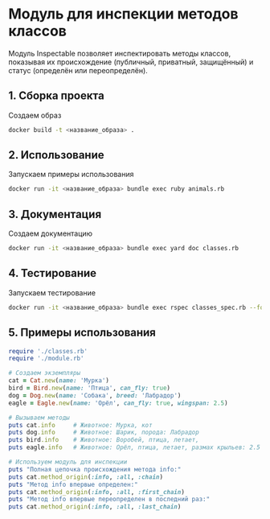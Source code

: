 # Модуль для инспекции методов классов

Модуль Inspectable позволяет инспектировать методы классов, показывая их происхождение (публичный, приватный, защищённый) и статус (определён или переопределён).

## 1. Сборка проекта

Создаем образ
```bash
docker build -t <название_образа> .
```

## 2. Использование

Запускаем примеры использования
```bash
docker run -it <название_образа> bundle exec ruby animals.rb
```

## 3. Документация

Создаем документацию
```bash
docker run -it <название_образа> bundle exec yard doc classes.rb
```

## 4. Тестирование

Запускаем тестирование
```bash
docker run -it <название_образа> bundle exec rspec classes_spec.rb --format documentation
```

## 5. Примеры использования


```ruby
require './classes.rb'
require './module.rb'

# Создаем экземпляры
cat = Cat.new(name: 'Мурка')
bird = Bird.new(name: 'Птица', can_fly: true)
dog = Dog.new(name: 'Собака', breed: 'Лабрадор')
eagle = Eagle.new(name: 'Орёл', can_fly: true, wingspan: 2.5)

# Вызываем методы
puts cat.info     # Животное: Мурка, кот
puts dog.info     # Животное: Шарик, порода: Лабрадор
puts bird.info    # Животное: Воробей, птица, летает,
puts eagle.info   # Животное: Орёл, птица, летает, размах крыльев: 2.5 м

# Используем модуль для инспекции
puts "Полная цепочка происхождения метода info:"
puts cat.method_origin(:info, :all, :chain)
puts "Метод info впервые определен:"
puts cat.method_origin(:info, :all, :first_chain)
puts "Метод info впервые переопределен в последний раз:"
puts cat.method_origin(:info, :all, :last_chain)
```
